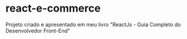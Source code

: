 # react-e-commerce
Projeto criado e apresentado em meu livro "ReactJs - Guia Completo do Desenvolvedor Front-End"
